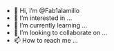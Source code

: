 - 👋 Hi, I’m @Fab1alamillo
- 👀 I’m interested in ...
- 🌱 I’m currently learning ...
- 💞️ I’m looking to collaborate on ...
- 📫 How to reach me ...

<!---
Fab1alamillo/Fab1alamillo is a ✨ special ✨ repository because its `README.md` (this file) appears on your GitHub profile.
You can click the Preview link to take a look at your changes.
--->
